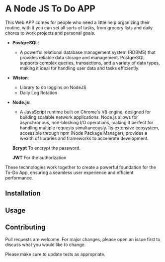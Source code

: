 # A Node JS To Do APP

This Web APP comes for people who need a little help organizing their routine, with it you can set all sorts of tasks, from grocery lists and daily chores to work projects and personal goals.

- **PostgreSQL**: 
  - A powerful relational database management system (RDBMS) that provides reliable data storage and management. PostgreSQL supports complex queries, transactions, and a variety of data types, making it ideal for handling user data and tasks efficiently.

- **Wiston**: 
  - Library to do loggins on NodeJS
  - Daily Log Rotation

- **Node.js**: 
  - A JavaScript runtime built on Chrome's V8 engine, designed for building scalable network applications. Node.js allows for asynchronous, non-blocking I/O operations, making it perfect for handling multiple requests simultaneously. Its extensive ecosystem, accessible through npm (Node Package Manager), provides a wealth of libraries and frameworks to accelerate development.

  **Bcrypt**
  To encrypt the password.

  **JWT**
  For the authorization

These technologies work together to create a powerful foundation for the To-Do App, ensuring a seamless user experience and efficient performance.

## Installation



## Usage



## Contributing

Pull requests are welcome. For major changes, please open an issue first
to discuss what you would like to change.

Please make sure to update tests as appropriate.
